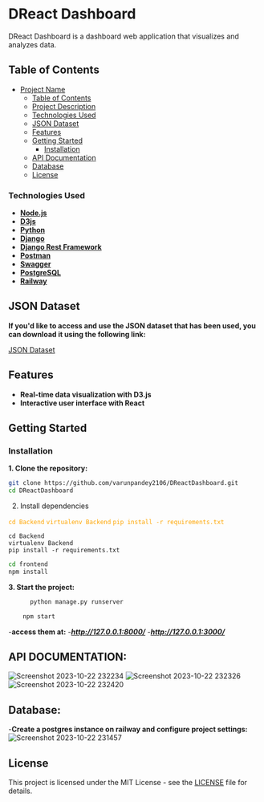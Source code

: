 # DReact Dashboard

DReact Dashboard is a dashboard web application that visualizes and analyzes data.



## Table of Contents

- [Project Name](#DReactDashboard)
  - [Table of Contents](#table-of-contents)
  - [Project Description](#project-description)
  - [Technologies Used](#technologies-used)
  - [JSON Dataset](#json-dataset)
  - [Features](#features)
  - [Getting Started](#getting-started)
    - [Installation](#installation)
  - [API Documentation](#api-documentation)
  - [Database](#database)
  - [License](#license)


### Technologies Used

- **[Node.js](https://nodejs.org/)**
- **[D3js](https://d3js.org/)**
- **[Python](https://www.python.org/)**
- **[Django](https://www.djangoproject.com/)**
- **[Django Rest Framework](https://www.django-rest-framework.org/)**
- **[Postman](https://www.postman.com/)**
- **[Swagger](https://swagger.io/)**
- **[PostgreSQL](https://www.postgresql.org/)**
- **[Railway](https://railway.app/)**

## JSON Dataset

**If you'd like to access and use the JSON dataset that has been used, you can download it using the following link:**

[JSON Dataset](https://drive.google.com/file/d/13ya4pvvENy666A6NjyIVqjLTntcoPWOx/view)
  

## Features

- **Real-time data visualization with D3.js**
- **Interactive user interface with React**

## Getting Started

### Installation

**1. Clone the repository:**

```bash
git clone https://github.com/varunpandey2106/DReactDashboard.git
cd DReactDashboard

```

2. Install dependencies

<code style="color: orange;">cd Backend</code>
<code style="color: orange;">virtualenv Backend</code>
<code style="color: orange;">pip install -r requirements.txt
</code>


```
cd Backend
virtualenv Backend
pip install -r requirements.txt
```

```bash
cd frontend
npm install
```

**3. Start the project:**
   
```python
      python manage.py runserver
```

```javascript
    npm start
```

-**access them at:**
-***http://127.0.0.1:8000/***
-***http://127.0.0.1:3000/***

## API DOCUMENTATION:
![Screenshot 2023-10-22 232234](https://github.com/varunpandey2106/DReactDashboard/assets/77747699/5eb3acf4-7e03-450b-88c3-eb4e919e6e5f)
![Screenshot 2023-10-22 232326](https://github.com/varunpandey2106/DReactDashboard/assets/77747699/230b3cd2-dc00-4a20-a52a-9bb4c1f324a1)
![Screenshot 2023-10-22 232420](https://github.com/varunpandey2106/DReactDashboard/assets/77747699/afffa767-be70-42ba-8ebe-c277a08c9be1)

## Database:
-**Create a postgres instance on railway and configure project settings:**
![Screenshot 2023-10-22 231457](https://github.com/varunpandey2106/DReactDashboard/assets/77747699/7d4c8c73-7b73-4187-b127-72571a824e26)

## License

This project is licensed under the MIT License - see the [LICENSE](./LICENSE) file for details.








 









   
